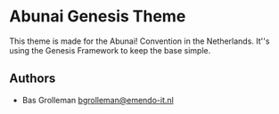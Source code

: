 # Abunai Genesis Theme

This theme is made for the Abunai! Convention in the Netherlands.
It''s using the Genesis Framework to keep the base simple.

## Authors

* Bas Grolleman <bgrolleman@emendo-it.nl>

